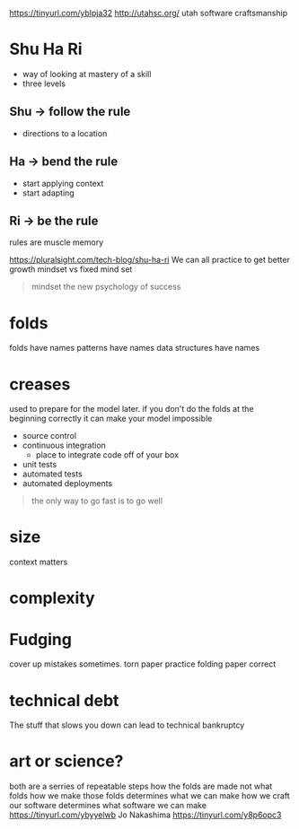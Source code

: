 https://tinyurl.com/yblpja32
http://utahsc.org/ utah software craftsmanship

# Shu Ha Ri
* way of looking at mastery of a skill
* three levels
## Shu -> follow the rule
* directions to a location
## Ha -> bend the rule
* start applying context
* start adapting
## Ri -> be the rule
rules are muscle memory

https://pluralsight.com/tech-blog/shu-ha-ri
We can all practice to get better
growth mindset vs fixed mind set

> mindset the new psychology of success

# folds
folds have names
patterns have names
data structures have names

# creases
used to prepare for the model later.
if you don't do the folds at the beginning correctly it can make your model impossible
* source control
* continuous integration
    * place to integrate code off of your box
* unit tests
* automated tests
* automated deployments
> the only way to go fast is to go well

# size
context matters

# complexity

# Fudging
cover up mistakes sometimes.
torn paper
practice folding paper correct

# technical debt
The stuff that slows you down
can lead to technical bankruptcy

# art or science?
both are a serries of repeatable steps
how the folds are made not what folds
how we make those folds determines what we can make
how we craft our software determines what software we can make
https://tinyurl.com/ybyyelwb
Jo Nakashima
https://tinyurl.com/y8p6opc3
